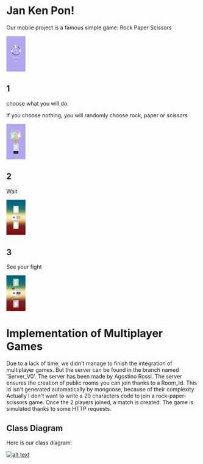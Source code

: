 <h1>Jan Ken Pon!</h1>
<p>Our mobile project is a famous simple game: Rock Paper Scissors</p>
<img src="https://raw.githubusercontent.com/Rebecca-P/mobile/master/Background/example1.jpg" alt="alt text" style="max-width:10%;">

<h2>1</h2>
<p>choose what you will do.</p>
<p>If you choose nothing, you will randomly choose rock, paper or scissors</p>
<img src="https://raw.githubusercontent.com/Rebecca-P/mobile/master/Background/example2.jpg" alt="alt text" style="max-width:10%;">
<h2>2</h2>
<p>Wait</p>
<img src="https://raw.githubusercontent.com/Rebecca-P/mobile/master/Background/example3.jpg" alt="alt text" style="max-width:10%;">
<h2>3</h2>
<p>See your fight</p>
<img src="https://raw.githubusercontent.com/Rebecca-P/mobile/master/Background/example4.jpg" alt="alt text" style="max-width:10%;">

<h1>Implementation of Multiplayer Games</h1>
<p>Due to a lack of time, we didn't manage to finish the integration of multiplayer games. But the server can be found in the branch named 'Server_V0'. The server has been made by Agostino Rossi.
The server ensures the creation of public rooms you can join thanks to a Room_Id.
This id isn't generated automatically by mongoose, because of their complexity. Actually I don't want to write a 20 characters code to join a rock-paper-scissors game.
Once the 2 players joined, a match is created. The game is simulated thanks to some HTTP requests.</p>
<h2>Class Diagram</h2>
<p>Here is our class diagram:</p>
<p><a target="_blank" rel="noopener noreferrer" href="https://camo.githubusercontent.com/f9bce94ffb26c264ca92aeacbeba5a36547517df/68747470733a2f2f696d6167652e6e6f656c736861636b2e636f6d2f66696368696572732f323031392f34362f312f313537333530373439362d756d6c2d6d6f62696c652e706e67"><img src="https://camo.githubusercontent.com/f9bce94ffb26c264ca92aeacbeba5a36547517df/68747470733a2f2f696d6167652e6e6f656c736861636b2e636f6d2f66696368696572732f323031392f34362f312f313537333530373439362d756d6c2d6d6f62696c652e706e67" alt="alt text" data-canonical-src="https://image.noelshack.com/fichiers/2019/46/1/1573507496-uml-mobile.png" style="max-width:100%;"></a></p>
</article>
  </div>


